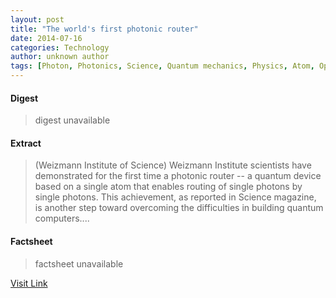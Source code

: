 ```yaml
---
layout: post
title: "The world's first photonic router"
date: 2014-07-16
categories: Technology
author: unknown author
tags: [Photon, Photonics, Science, Quantum mechanics, Physics, Atom, Optics, Chemistry, Electromagnetic radiation, Modern physics, Natural philosophy, Solid state engineering, Particle physics, Physical sciences, Applied and interdisciplinary physics, Mechanics, Atomic molecular and optical physics]
---
```



#### Digest
>digest unavailable

#### Extract
>(Weizmann Institute of Science) Weizmann Institute scientists have demonstrated for the first time a photonic router -- a quantum device based on a single atom that enables routing of single photons by single photons. This achievement, as reported in Science magazine, is another step toward overcoming the difficulties in building quantum computers....

#### Factsheet
>factsheet unavailable

[Visit Link](http://www.eurekalert.org/pub_releases/2014-07/wios-twf071414.php)


